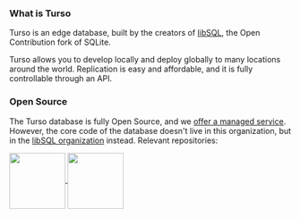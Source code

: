 ### What is Turso
  
Turso is an edge database, built by the creators of [libSQL](github.com/libsql), the Open Contribution fork of SQLite.

Turso allows you to develop locally and deploy globally to many locations around the world.
Replication is easy and affordable, and it is fully controllable through an API.

### Open Source

The Turso database is fully Open Source, and we [offer a managed service](https://turso.tech). However, the core code of the database doesn't live in this organization, but
in the [libSQL organization](github.com/libsql) instead. Relevant repositories:

<a href="https://github.com/libsql/libsql">
  <img align="center" style="height:100px;width=200px" src="https://github-readme-stats.vercel.app/api/pin/?username=libsql&repo=libsql" />
</a>
<a href="https://github.com/libsql/sqld">
  <img align="center" style="height:100px;width=200px" src="https://github-readme-stats.vercel.app/api/pin/?username=libsql&repo=sqld" />
</a>
